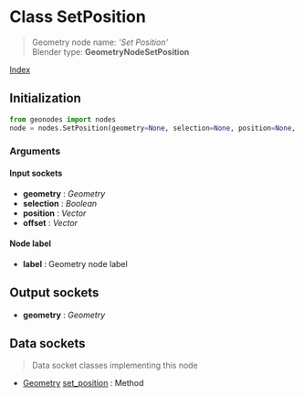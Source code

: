 
# Class SetPosition

> Geometry node name: _'Set Position'_<br>Blender type:  **GeometryNodeSetPosition**


[Index](/docs/index.md)

## Initialization


```python
from geonodes import nodes
node = nodes.SetPosition(geometry=None, selection=None, position=None, offset=None, label=None)
```


### Arguments


#### Input sockets



- **geometry** : _Geometry_
- **selection** : _Boolean_
- **position** : _Vector_
- **offset** : _Vector_



#### Node label



- **label** : Geometry node label



## Output sockets



- **geometry** : _Geometry_



## Data sockets

> Data socket classes implementing this node




- [Geometry](../sockets/Geometry.md) [set_position](../sockets/Geometry.md#set_position) : Method


